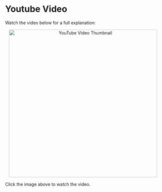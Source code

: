 # Youtube Video
Watch the video below for a full explanation:

<p align="center">
  <a href="https://www.youtube.com/watch?v=LhH8EtOzQ2E" target="_blank">
    <img src="https://img.youtube.com/vi/LhH8EtOzQ2E/0.jpg" alt="YouTube Video Thumbnail" width="480" />
  </a>
</p>

Click the image above to watch the video.

